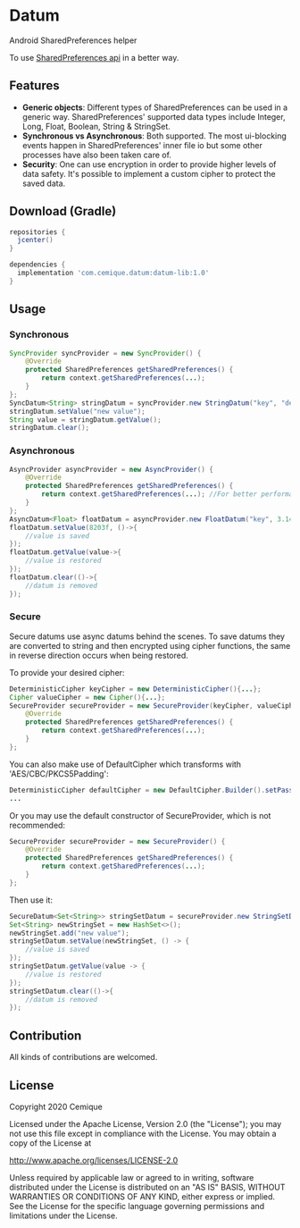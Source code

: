 # Datum
Android SharedPreferences helper

To use [SharedPreferences api](https://developer.android.com/reference/android/content/SharedPreferences) in a better way.

## Features
* **Generic objects**: Different types of SharedPreferences can be used in a generic way. SharedPreferences' supported data types include Integer, Long, Float, Boolean, String & StringSet.
* **Synchronous vs Asynchronous**: Both supported. The most ui-blocking events happen in SharedPreferences' inner file io but some other processes have also been taken care of.
* **Security**: One can use encryption in order to provide higher levels of data safety. It's possible to implement a custom cipher to protect the saved data.

## Download (Gradle)

```gradle
repositories {
  jcenter()
}

dependencies {
  implementation 'com.cemique.datum:datum-lib:1.0'
}
```
## Usage

### Synchronous
```java
SyncProvider syncProvider = new SyncProvider() {
    @Override
    protected SharedPreferences getSharedPreferences() {
        return context.getSharedPreferences(...);
    }
};
SyncDatum<String> stringDatum = syncProvider.new StringDatum("key", "default");
stringDatum.setValue("new value");
String value = stringDatum.getValue();
stringDatum.clear();
```

### Asynchronous
```java
AsyncProvider asyncProvider = new AsyncProvider() {
    @Override
    protected SharedPreferences getSharedPreferences() {
        return context.getSharedPreferences(...); //For better performance try to call this function only here. More info: https://stackoverflow.com/a/4371883/6094503
    }
};
AsyncDatum<Float> floatDatum = asyncProvider.new FloatDatum("key", 3.141592f);
floatDatum.setValue(8203f, ()->{
    //value is saved
});
floatDatum.getValue(value->{
    //value is restored
});
floatDatum.clear(()->{
    //datum is removed
});
```

### Secure
Secure datums use async datums behind the scenes. To save datums they are converted to string and then encrypted using cipher functions, the same in reverse direction occurs when being restored.

To provide your desired cipher:
```java
DeterministicCipher keyCipher = new DeterministicCipher(){...};
Cipher valueCipher = new Cipher(){...};
SecureProvider secureProvider = new SecureProvider(keyCipher, valueCipher) {
    @Override
    protected SharedPreferences getSharedPreferences() {
        return context.getSharedPreferences(...);
    }
};
```
You can also make use of DefaultCipher which transforms with 'AES/CBC/PKCS5Padding':
```java
DeterministicCipher defaultCipher = new DefaultCipher.Builder().setPassword(...).setIv(...).build();
...
```
Or you may use the default constructor of SecureProvider, which is not recommended:
```java
SecureProvider secureProvider = new SecureProvider() {
    @Override
    protected SharedPreferences getSharedPreferences() {
        return context.getSharedPreferences(...);
    }
};
```
Then use it:
```java
SecureDatum<Set<String>> stringSetDatum = secureProvider.new StringSetDatum("key", null);
Set<String> newStringSet = new HashSet<>();
newStringSet.add("new value");
stringSetDatum.setValue(newStringSet, () -> {
    //value is saved
});
stringSetDatum.getValue(value -> {
    //value is restored
});
stringSetDatum.clear(()->{
    //datum is removed
});
```
## Contribution
All kinds of contributions are welcomed.

## License
Copyright 2020 Cemique

Licensed under the Apache License, Version 2.0 (the "License");
you may not use this file except in compliance with the License.
You may obtain a copy of the License at

   http://www.apache.org/licenses/LICENSE-2.0

Unless required by applicable law or agreed to in writing, software
distributed under the License is distributed on an "AS IS" BASIS,
WITHOUT WARRANTIES OR CONDITIONS OF ANY KIND, either express or implied.
See the License for the specific language governing permissions and
limitations under the License.
